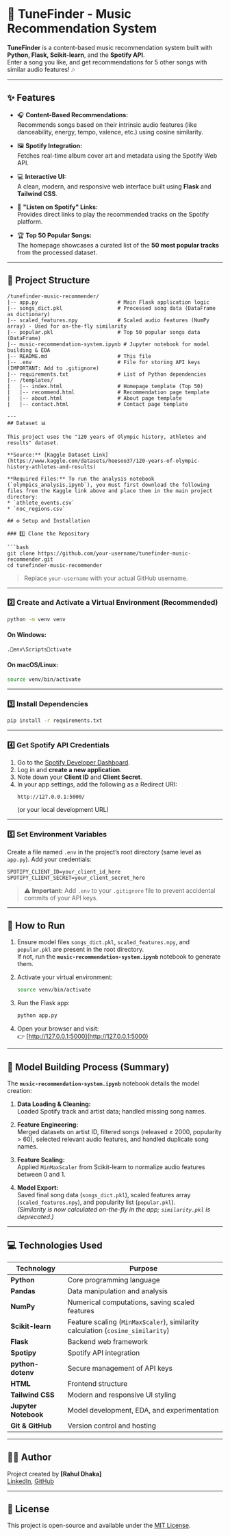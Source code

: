 # 🎵 TuneFinder - Music Recommendation System

**TuneFinder** is a content-based music recommendation system built with **Python, Flask, Scikit-learn**, and the **Spotify API**.  
Enter a song you like, and get recommendations for 5 other songs with similar audio features! 🎶

---

## ✨ Features

- 🎧 **Content-Based Recommendations:**  
  Recommends songs based on their intrinsic audio features (like danceability, energy, tempo, valence, etc.) using cosine similarity.

- 🖼️ **Spotify Integration:**  
  Fetches real-time album cover art and metadata using the Spotify Web API.

- 💻 **Interactive UI:**  
  A clean, modern, and responsive web interface built using **Flask** and **Tailwind CSS**.

- 🔗 **"Listen on Spotify" Links:**  
  Provides direct links to play the recommended tracks on the Spotify platform.

- 🏆 **Top 50 Popular Songs:**  
  The homepage showcases a curated list of the **50 most popular tracks** from the processed dataset.

---

## 📁 Project Structure

```
/tunefinder-music-recommender/
|-- app.py                          # Main Flask application logic
|-- songs_dict.pkl                  # Processed song data (DataFrame as dictionary)
|-- scaled_features.npy             # Scaled audio features (NumPy array) - Used for on-the-fly similarity
|-- popular.pkl                     # Top 50 popular songs data (DataFrame)
|-- music-recommendation-system.ipynb # Jupyter notebook for model building & EDA
|-- README.md                       # This file
|-- .env                            # File for storing API keys (IMPORTANT: Add to .gitignore)
|-- requirements.txt                # List of Python dependencies
|-- /templates/
|   |-- index.html                  # Homepage template (Top 50)
|   |-- recommend.html              # Recommendation page template
|   |-- about.html                  # About page template
|   |-- contact.html                # Contact page template

---
## Dataset 📊

This project uses the "120 years of Olympic history, athletes and results" dataset.

**Source:** [Kaggle Dataset Link](https://www.kaggle.com/datasets/heesoo37/120-years-of-olympic-history-athletes-and-results)

**Required Files:** To run the analysis notebook (`olympics_analysis.ipynb`), you must first download the following files from the Kaggle link above and place them in the main project directory:
* `athlete_events.csv`
* `noc_regions.csv`

## ⚙️ Setup and Installation

### 1️⃣ Clone the Repository

```bash
git clone https://github.com/your-username/tunefinder-music-recommender.git
cd tunefinder-music-recommender
```

> Replace `your-username` with your actual GitHub username.

---

### 2️⃣ Create and Activate a Virtual Environment (Recommended)

```bash
python -m venv venv
```

#### On Windows:
```bash
.env\Scriptsctivate
```

#### On macOS/Linux:
```bash
source venv/bin/activate
```

---

### 3️⃣ Install Dependencies

```bash
pip install -r requirements.txt
```

---

### 4️⃣ Get Spotify API Credentials

1. Go to the [Spotify Developer Dashboard](https://developer.spotify.com/dashboard/).
2. Log in and **create a new application**.
3. Note down your **Client ID** and **Client Secret**.
4. In your app settings, add the following as a Redirect URI:
   ```
   http://127.0.0.1:5000/
   ```
   (or your local development URL)

---

### 5️⃣ Set Environment Variables

Create a file named `.env` in the project’s root directory (same level as `app.py`). Add your credentials:

```env
SPOTIPY_CLIENT_ID=your_client_id_here
SPOTIPY_CLIENT_SECRET=your_client_secret_here
```

> ⚠️ **Important:** Add `.env` to your `.gitignore` file to prevent accidental commits of your API keys.

---

## 🚀 How to Run

1. Ensure model files `songs_dict.pkl`, `scaled_features.npy`, and `popular.pkl` are present in the root directory.  
   If not, run the **`music-recommendation-system.ipynb`** notebook to generate them.

2. Activate your virtual environment:
   ```bash
   source venv/bin/activate
   ```

3. Run the Flask app:
   ```bash
   python app.py
   ```

4. Open your browser and visit:  
   👉 [http://127.0.0.1:5000](http://127.0.0.1:5000)

---

## 🧠 Model Building Process (Summary)

The **`music-recommendation-system.ipynb`** notebook details the model creation:

1. **Data Loading & Cleaning:**  
   Loaded Spotify track and artist data; handled missing song names.

2. **Feature Engineering:**  
   Merged datasets on artist ID, filtered songs (released ≥ 2000, popularity > 60), selected relevant audio features, and handled duplicate song names.

3. **Feature Scaling:**  
   Applied `MinMaxScaler` from Scikit-learn to normalize audio features between 0 and 1.

4. **Model Export:**  
   Saved final song data (`songs_dict.pkl`), scaled features array (`scaled_features.npy`), and popularity list (`popular.pkl`).  
   *(Similarity is now calculated on-the-fly in the app; `similarity.pkl` is deprecated.)*

---

## 💻 Technologies Used

| Technology | Purpose |
|-------------|----------|
| **Python** | Core programming language |
| **Pandas** | Data manipulation and analysis |
| **NumPy** | Numerical computations, saving scaled features |
| **Scikit-learn** | Feature scaling (`MinMaxScaler`), similarity calculation (`cosine_similarity`) |
| **Flask** | Backend web framework |
| **Spotipy** | Spotify API integration |
| **python-dotenv** | Secure management of API keys |
| **HTML** | Frontend structure |
| **Tailwind CSS** | Modern and responsive UI styling |
| **Jupyter Notebook** | Model development, EDA, and experimentation |
| **Git & GitHub** | Version control and hosting |

---

## 👨‍💻 Author

Project created by **[Rahul Dhaka]**  
[LinkedIn](https://www.linkedin.com/in/rahul-dhaka-56b975289/),  [GitHub](https://github.com/RahulDhaka29)

---

## 📜 License

This project is open-source and available under the [MIT License](LICENSE).
